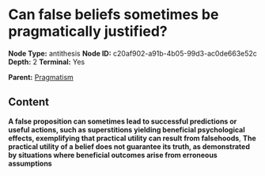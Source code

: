 # Can false beliefs sometimes be pragmatically justified?

**Node Type:** antithesis
**Node ID:** c20af902-a91b-4b05-99d3-ac0de663e52c
**Depth:** 2
**Terminal:** Yes

**Parent:** [Pragmatism](pragmatism.md)

## Content

**A false proposition can sometimes lead to successful predictions or useful actions, such as superstitions yielding beneficial psychological effects, exemplifying that practical utility can result from falsehoods**, **The practical utility of a belief does not guarantee its truth, as demonstrated by situations where beneficial outcomes arise from erroneous assumptions**
